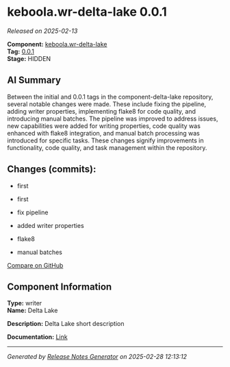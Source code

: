 # keboola.wr-delta-lake 0.0.1

_Released on 2025-02-13_

**Component:** [keboola.wr-delta-lake](https://github.com/keboola/component-delta-lake)  
**Tag:** [0.0.1](https://github.com/keboola/component-delta-lake/releases/tag/0.0.1)  
**Stage:** HIDDEN  


## AI Summary
Between the initial and 0.0.1 tags in the component-delta-lake repository, several notable changes were made. These include fixing the pipeline, adding writer properties, implementing flake8 for code quality, and introducing manual batches. The pipeline was improved to address issues, new capabilities were added for writing properties, code quality was enhanced with flake8 integration, and manual batch processing was introduced for specific tasks. These changes signify improvements in functionality, code quality, and task management within the repository.



## Changes (commits):


- first 
  



- first 
  



- fix pipeline 
  



- added writer properties 
  



- flake8 
  



- manual batches 
  



[Compare on GitHub](https://github.com/component-delta-lake/compare/initial...0.0.1)



## Component Information
**Type:** writer  
**Name:** Delta Lake  

**Description:** Delta Lake short description  


**Documentation:** [Link](https://github.com/keboola/component-delta-lake.git/blob/master/README.md)  



---
_Generated by [Release Notes Generator](https://github.com/keboola/release-notes-generator) on 2025-02-28 12:13:12_ 